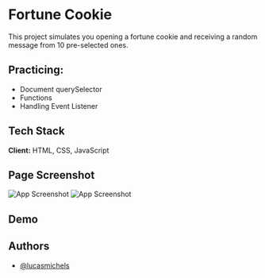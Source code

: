 
# Fortune Cookie

This project simulates you opening a fortune cookie and receiving a random message from 10 pre-selected ones.
## Practicing:

- Document querySelector
- Functions
- Handling Event Listener

## Tech Stack

**Client:** HTML, CSS, JavaScript

## Page Screenshot

![App Screenshot](https://i.imgur.com/uKakfpq.png)
![App Screenshot](https://i.imgur.com/ZJjND97.png)





## Demo



## Authors

- [@lucasmichels](https://www.github.com/lucasmichels)
